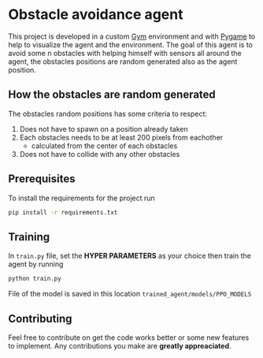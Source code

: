 # Obstacle avoidance agent
This project is developed in a custom [Gym](https://www.gymlibrary.dev/content/basic_usage/) environment and with [Pygame](https://www.pygame.org/wiki/about) to help to visualize the agent and the environment. The goal of this agent is to avoid some n obstacles with helping himself with sensors all around the agent, the obstacles positions are random generated also as the agent position.


## How the obstacles are random generated
The obstacles random positions has some criteria to respect: <br>
1. Does not have to spawn on a position already taken
2. Each obstacles needs to be at least 200 pixels from eachother
   - calculated from the center of each obstacles
3. Does not have to collide with any other obstacles


## Prerequisites
To install the requirements for the project run
``` bash
pip install -r requirements.txt
```

## Training
In `train.py` file, set the **HYPER PARAMETERS** as your choice then train the agent by running
``` bash
python train.py
```
File of the model is saved in this location `trained_agent/models/PPO_MODELS`


## Contributing
Feel free to contribute on get the code works better or some new features to implement.
Any contributions you make are **greatly appreaciated**.
